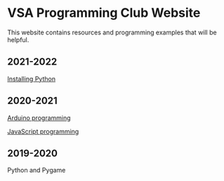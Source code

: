 # VSA Programming Club Website

This website contains resources and programming examples that will be helpful.

## 2021-2022

[Installing Python](installing_python)

## 2020-2021

[Arduino programming](arduino)

[JavaScript programming](javascript)

## 2019-2020

Python and Pygame
